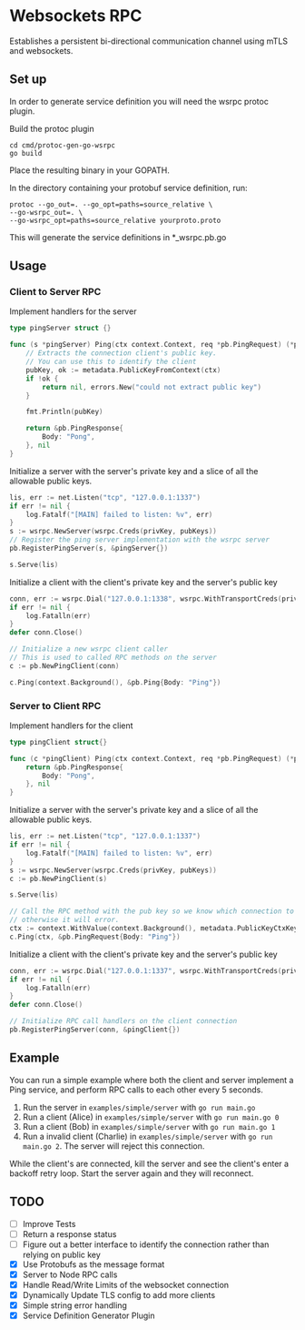 # Websockets RPC

Establishes a persistent bi-directional communication channel using mTLS and websockets.

## Set up

In order to generate service definition you will need the wsrpc protoc plugin.

Build the protoc plugin

```
cd cmd/protoc-gen-go-wsrpc
go build
```

Place the resulting binary in your GOPATH.

In the directory containing your protobuf service definition, run:

```
protoc --go_out=. --go_opt=paths=source_relative \
--go-wsrpc_out=. \
--go-wsrpc_opt=paths=source_relative yourproto.proto
```

This will generate the service definitions in *_wsrpc.pb.go

## Usage

### Client to Server RPC

Implement handlers for the server
```go
type pingServer struct {}

func (s *pingServer) Ping(ctx context.Context, req *pb.PingRequest) (*pb.PingResponse, error) {
    // Extracts the connection client's public key.
    // You can use this to identify the client
	pubKey, ok := metadata.PublicKeyFromContext(ctx)
	if !ok {
		return nil, errors.New("could not extract public key")
	}

    fmt.Println(pubKey)

	return &pb.PingResponse{
		Body: "Pong",
	}, nil
}
```

Initialize a server with the server's private key and a slice of all the allowable public keys.

```go
lis, err := net.Listen("tcp", "127.0.0.1:1337")
if err != nil {
    log.Fatalf("[MAIN] failed to listen: %v", err)
}
s := wsrpc.NewServer(wsrpc.Creds(privKey, pubKeys))
// Register the ping server implementation with the wsrpc server
pb.RegisterPingServer(s, &pingServer{})

s.Serve(lis)
```

Initialize a client with the client's private key and the server's public key

```go
conn, err := wsrpc.Dial("127.0.0.1:1338", wsrpc.WithTransportCreds(privKey, serverPubKey))
if err != nil {
    log.Fatalln(err)
}
defer conn.Close()

// Initialize a new wsrpc client caller
// This is used to called RPC methods on the server
c := pb.NewPingClient(conn)

c.Ping(context.Background(), &pb.Ping{Body: "Ping"})
```

### Server to Client RPC

Implement handlers for the client

```go
type pingClient struct{}

func (c *pingClient) Ping(ctx context.Context, req *pb.PingRequest) (*pb.PingResponse, error) {
	return &pb.PingResponse{
		Body: "Pong",
	}, nil
}
```

Initialize a server with the server's private key and a slice of all the allowable public keys.

```go
lis, err := net.Listen("tcp", "127.0.0.1:1337")
if err != nil {
    log.Fatalf("[MAIN] failed to listen: %v", err)
}
s := wsrpc.NewServer(wsrpc.Creds(privKey, pubKeys))
c := pb.NewPingClient(s)

s.Serve(lis)

// Call the RPC method with the pub key so we know which connection to send it to
// otherwise it will error.
ctx := context.WithValue(context.Background(), metadata.PublicKeyCtxKey, pubKey)
c.Ping(ctx, &pb.PingRequest{Body: "Ping"})
```

Initialize a client with the client's private key and the server's public key

```go
conn, err := wsrpc.Dial("127.0.0.1:1337", wsrpc.WithTransportCreds(privKey, serverPubKey))
if err != nil {
    log.Fatalln(err)
}
defer conn.Close()

// Initialize RPC call handlers on the client connection
pb.RegisterPingServer(conn, &pingClient{})
```

## Example

You can run a simple example where both the client and server implement a Ping service, and perform RPC calls to each other every 5 seconds.

1. Run the server in `examples/simple/server` with `go run main.go`
2. Run a client (Alice) in `examples/simple/server` with `go run main.go 0`
3. Run a client (Bob) in `examples/simple/server` with `go run main.go 1`
4. Run a invalid client (Charlie) in `examples/simple/server` with `go run main.go 2`. The server will reject this connection.

While the client's are connected, kill the server and see the client's enter a backoff retry loop. Start the server again and they will reconnect.

## TODO

- [ ] Improve Tests
- [ ] Return a response status
- [ ] Figure out a better interface to identify the connection rather than relying on public key
- [x] Use Protobufs as the message format
- [x] Server to Node RPC calls
- [x] Handle Read/Write Limits of the websocket connection
- [x] Dynamically Update TLS config to add more clients
- [x] Simple string error handling
- [x] Service Definition Generator Plugin